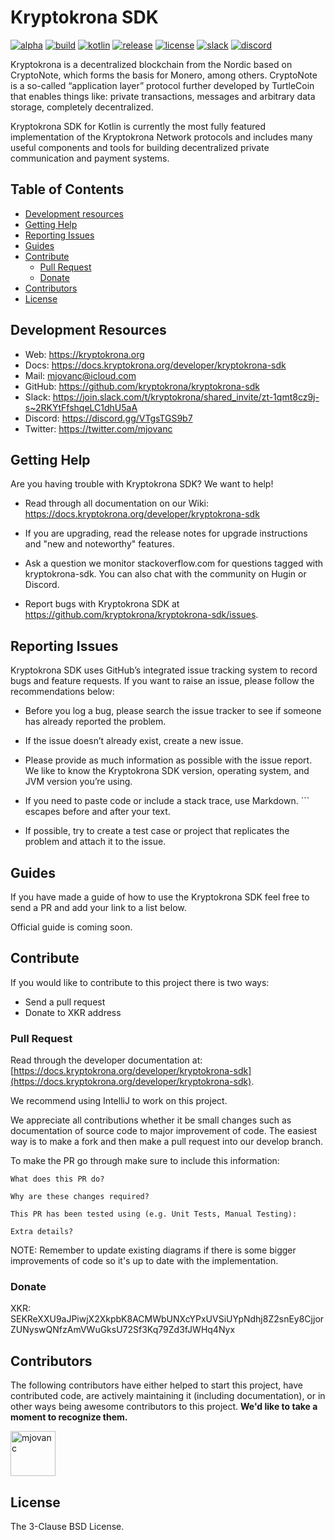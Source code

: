 # Kryptokrona SDK 

[![alpha](https://kotl.in/badges/alpha.svg)](https://kotlinlang.org/docs/components-stability.html)
[![build](https://img.shields.io/github/actions/workflow/status/kryptokrona/kryptokrona-sdk/main-ci.yml?branch=master)](https://github.com/kryptokrona/kryptokrona-sdk/actions/workflows/main-ci.yml) 
[![kotlin](https://img.shields.io/badge/kotlin-1.8.10-blue.svg?logo=kotlin)](http://kotlinlang.org)
[![release](https://img.shields.io/github/v/tag/kryptokrona/kryptokrona-sdk?label=release)](https://img.shields.io/github/v/tag/kryptokrona/kryptokrona-sdk?label=release)
[![license](https://img.shields.io/badge/License-BSD_3--Clause-blue.svg)](https://opensource.org/licenses/BSD-3-Clause)
[![slack](https://badgen.net/badge/icon/slack?icon=slack&label)](https://join.slack.com/t/kryptokrona/shared_invite/zt-1qmt8cz9j-s~2RKYtFfshqeLC1dhU5aA)
[![discord](https://img.shields.io/discord/562673808582901793?label=discord)](https://discord.gg/VTgsTGS9b7)

Kryptokrona is a decentralized blockchain from the Nordic based on CryptoNote, which forms the basis for Monero, among others. CryptoNote is a so-called “application layer” protocol further developed by TurtleCoin that enables things like: private transactions, messages and arbitrary data storage, completely decentralized.

Kryptokrona SDK for Kotlin is currently the most fully featured implementation of the Kryptokrona Network protocols and includes many useful components and tools for building decentralized private communication and payment systems.

## Table of Contents

- [Development resources](#development-resources)
- [Getting Help](#getting-help)
- [Reporting Issues](#reporting-issues)
- [Guides](#guides)
- [Contribute](#contribute)
  - [Pull Request](#pull-request)
  - [Donate](#donate)
- [Contributors](#contributors)
- [License](#license)


## Development Resources

- Web: https://kryptokrona.org
- Docs: https://docs.kryptokrona.org/developer/kryptokrona-sdk
- Mail: mjovanc@icloud.com
- GitHub: https://github.com/kryptokrona/kryptokrona-sdk
- Slack: https://join.slack.com/t/kryptokrona/shared_invite/zt-1qmt8cz9j-s~2RKYtFfshqeLC1dhU5aA
- Discord: https://discord.gg/VTgsTGS9b7
- Twitter: https://twitter.com/mjovanc


## Getting Help

Are you having trouble with Kryptokrona SDK? We want to help!

- Read through all documentation on our Wiki: https://docs.kryptokrona.org/developer/kryptokrona-sdk

- If you are upgrading, read the release notes for upgrade instructions and "new and noteworthy" features.

- Ask a question we monitor stackoverflow.com for questions tagged with kryptokrona-sdk. You can also chat with the community on Hugin or Discord.

- Report bugs with Kryptokrona SDK at https://github.com/kryptokrona/kryptokrona-sdk/issues.

## Reporting Issues

Kryptokrona SDK uses GitHub’s integrated issue tracking system to record bugs and feature requests. If you want to raise an issue, please follow the recommendations below:

- Before you log a bug, please search the issue tracker to see if someone has already reported the problem.

- If the issue doesn’t already exist, create a new issue.

- Please provide as much information as possible with the issue report. We like to know the Kryptokrona SDK version, operating system, and JVM version you’re using.

- If you need to paste code or include a stack trace, use Markdown. ``` escapes before and after your text.

- If possible, try to create a test case or project that replicates the problem and attach it to the issue.

## Guides

If you have made a guide of how to use the Kryptokrona SDK feel free to send a PR and add your link to a list below.

Official guide is coming soon.

## Contribute

If you would like to contribute to this project there is two ways:

- Send a pull request
- Donate to XKR address

### Pull Request

Read through the developer documentation at: [https://docs.kryptokrona.org/developer/kryptokrona-sdk](https://docs.kryptokrona.org/developer/kryptokrona-sdk).

We recommend using IntelliJ to work on this project.

We appreciate all contributions whether it be small changes such as documentation of source code to major improvement of code.
The easiest way is to make a fork and then make a pull request into our develop branch.

To make the PR go through make sure to include this information:

```
What does this PR do?

Why are these changes required?

This PR has been tested using (e.g. Unit Tests, Manual Testing):

Extra details?
```

NOTE: Remember to update existing diagrams if there is some bigger improvements of code so it's up to date with the implementation.

### Donate

XKR: SEKReXXU9aJPiwjX2XkpbK8ACMWbUNXcYPxUVSiUYpNdhj8Z2snEy8CjjorZUNyswQNfzAmVWuGksU72Sf3Kq79Zd3fJWHq4Nyx

## Contributors

The following contributors have either helped to start this project, have contributed
code, are actively maintaining it (including documentation), or in other ways
being awesome contributors to this project. **We'd like to take a moment to recognize them.**

[<img src="https://github.com/mjovanc.png?size=72" alt="mjovanc" width="72">](https://github.com/mjovanc)

## License

The 3-Clause BSD License.
